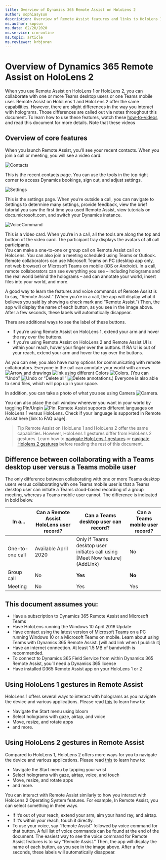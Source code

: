 ```yaml
---
title: Overview of Dynamics 365 Remote Assist on HoloLens 2
author: sophiasysun
description: Overview of Remote Assist features and links to HoloLens 1 and HoloLens 2 gestures 
ms.author: sopsun
ms.date: 02/20/2020
ms.service: crm-online
ms.topic: article
ms.reviewer: krbjoran
---
```

# Overview of Dynamics 365 Remote Assist on HoloLens 2

When you use Remote Assist on HoloLens 1 or HoloLens 2, you can collaborate with one or more Teams desktop users or one Teams mobile user. Remote Assist on HoloLens 1 and HoloLens 2 offer the same capabilities. However, there are slight differences in the way you interact with holograms. Those differences are called out via notes throughout this document. 
To learn how to use these features, watch these [how-to-videos](videos.md) and read this document for more details.  Note that these videos 


## Overview of core features

When you launch Remote Assist, you’ll see your recent contacts. When you join a call or meeting, you will see a video card.  


![Contacts](media/HL2-01.01-contacts.png "Contacts")

This is the recent contacts page. You can use the tools in the top right corner to access Dynamics bookings, sign out, and adjust settings.


 ![Settings](media/RAHL_Settings.png "Settings")

This is the settings page. When you’re outside a call, you can navigate to Settings to determine many settings, provide feedback, view the brief tutorial you saw the first time you used Remote Assist, view tutorials on docs.microsoft.com, and switch your Dynamics instance.  

 ![VoiceCommand](media/HL2-01.03-voice-commands.png "VoiceCommand")


This is a video card. When you’re in a call, all the tools are along the top and bottom of the video card. The participant tray displays the avatars of all call participants.  
You can make a one-to-one or group call on Remote Assist call on HoloLens. You can also join a meeting scheduled using Teams or Outlook.  
Remote collaborators can use Microsoft Teams on PC (desktop app only, not web browser) or Microsoft Teams on mobile (iOS or Android).
In a call, remote collaborators can see everything you see – including holograms and the real world behind the holograms – and can annotate your world, insert files into your world, and more.   

A good way to learn the features and voice commands of Remote Assist is to say, “Remote Assist.” (When you’re in a call, the app will display what it believes you said by showing a check mark and “Remote Assist.”) Then, the app will display the name of each button, as you see in the image above. After a few seconds, these labels will automatically disappear. 

There are additional ways to see the label of these buttons. 
* If you’re using Remote Assist on HoloLens 1, extend your arm and hover the ray over the buttons.
*	If you’re using Remote Assist on HoloLens 2 and Remote Assist UI is within your reach, hover your finger over the buttons. If RA UI is out of your reach, extend your arm and hover the ray over the buttons.

As you can see, you also have many options for communicating with remote collaborators. Everyone in the call can annotate your world with arrows ![Arrow](media/RAHL_Arrow.png "Arrow") and drawings ![Ink](media/RAHL_Ink.png "Ink") using different Colors ![Colors](media/RAHL_Color.png "Colors"). (You can “Undo” ![Undo](media/RAHL_Undo.png "Undo") or “Delete all” ![Delete](media/RAHL_Trash.png "Delete") annotations.) Everyone is also able to send files, which will pop up in your space.  

In addition, you can take a photo of what you see using Camera ![Camera](media/RAHL_Camera.png "Camera"). 

You can also place the call window wherever you want in your world by toggling Pin/Unpin ![Pin](media/RAHL_Pin.png "Pin"). 
Remote Assist supports different languages on HoloLens 1 versus HoloLens. Check if your language is supported in Remote Assist here [link to FAQ page].

> Tip
> Remote Assist on HoloLens 1 and HoloLens 2 offer the same capabilities. However, HoloLens 1 gestures differ from HoloLens 2 gestures. Learn how to [navigate HoloLens 1 gestures](https://docs.microsoft.com/en-us/hololens/hololens1-basic-usage) or [navigate Hololens 2 gestures](https://docs.microsoft.com/en-us/hololens/hololens2-basic-usage) before reading the rest of this document.


## Difference between collaborating with a Teams desktop user versus a Teams mobile user

The only difference between collaborating with one or more Teams desktop users versus collaborating with one Teams mobile user is that a Teams desktop user can initiate a Teams cloud-based recording of a group meeting, whereas a Teams mobile user cannot. The difference is indicated in bold below. 

| In a...  |Can a Remote Assist HoloLens user record?     |  Can a Teams desktop user can record? |  Can a Teams mobile user record?  |  
|---|---|---|---| 
|  One-to-one call |  Available April 2020 |  Only if Teams desktop user initiates call using [Meet Now feature] (AddLink) |  No |   
|  Group call |  No | **Yes** |  **No**|   
|  Meeting | No  |  Yes | Yes  |   



## This document assumes you:

* Have a subscription to Dynamics 365 Remote Assist and Microsoft Teams
* Have HoloLens running the Windows 10 April 2018 Update
* Have contact using the latest version of [Microsoft Teams](https://products.office.com/en-us/microsoft-teams/group-chat-software?rtc=1) on a PC running Windows 10 or a Microsoft Teams on mobile. Learn about using Teams with Dynamics 365 Remote Assist. [will add link when I publish it]
*	Have an internet connection. At least 1.5 MB of bandwidth is recommended.
*	To connect to Dynamics 365 Field Service from within Dynamics 365 Remote Assist, you’ll need a Dynamics 365 license
* Have installed D365 Remote Assist app on your HoloLens 1 or 2 

## Using HoloLens 1 gestures in Remote Assist 

HoloLens 1 offers several ways to interact with holograms as you navigate the device and various applications. Please read [this](https://docs.microsoft.com/en-us/hololens/hololens1-basic-usage) to learn how to:
* Navigate the Start menu using bloom
*	Select holograms with gaze, airtap, and voice
* Move, resize, and rotate apps
*	and more.

## Using HoloLens 2 gestures in Remote Assist 

Compared to HoloLens 1, HoloLens 2 offers more ways for you to navigate the device and various applications. Please read [this](https://docs.microsoft.com/en-us/hololens/hololens2-basic-usage) to learn how to:
*	Navigate the Start menu by tapping your wrist
*	Select holograms with gaze, airtap, voice, and touch
*	Move, resize, and rotate apps
*	and more.

You can interact with Remote Assist similarly to how you interact with HoloLens 2 Operating System features. For example, 
In Remote Assist, you can select something in three ways.
*	If it’s out of your reach, extend your arm, aim your hand ray, and airtap.    
*	If it’s within your reach, touch it directly. 
*	To use your voice, say “Remote Assist” followed by voice command for that button. A full list of voice commands can be found at the end of the document. The easiest way to see the voice command for Remote Assist features is to say “Remote Assist.” Then, the app will display the name of each button, as you see in the image above. After a few seconds, these labels will automatically disappear. 

